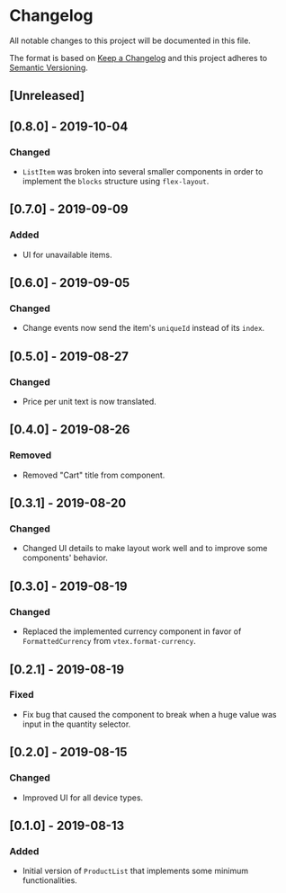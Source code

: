 # Changelog

All notable changes to this project will be documented in this file.

The format is based on [Keep a Changelog](http://keepachangelog.com/en/1.0.0/)
and this project adheres to [Semantic Versioning](http://semver.org/spec/v2.0.0.html).

## [Unreleased]

## [0.8.0] - 2019-10-04

### Changed

- `ListItem` was broken into several smaller components in order to implement the `blocks` structure using `flex-layout`.

## [0.7.0] - 2019-09-09

### Added

- UI for unavailable items.

## [0.6.0] - 2019-09-05

### Changed

- Change events now send the item's `uniqueId` instead of its `index`.

## [0.5.0] - 2019-08-27

### Changed

- Price per unit text is now translated.

## [0.4.0] - 2019-08-26

### Removed

- Removed "Cart" title from component.

## [0.3.1] - 2019-08-20

### Changed

- Changed UI details to make layout work well and to improve some components' behavior.

## [0.3.0] - 2019-08-19

### Changed

- Replaced the implemented currency component in favor of `FormattedCurrency` from `vtex.format-currency`.

## [0.2.1] - 2019-08-19

### Fixed

- Fix bug that caused the component to break when a huge value was input in the quantity selector.

## [0.2.0] - 2019-08-15

### Changed

- Improved UI for all device types.

## [0.1.0] - 2019-08-13

### Added

- Initial version of `ProductList` that implements some minimum functionalities.

